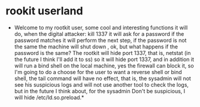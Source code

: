 # rookit userland

* Welcome to my rootkit user, some cool and interesting functions it will do, when the digital attacker: kill 1337 it will ask for a password if the password matches it will perform the next step, if the password is not the same the machine will shut down , ok, but what happens if the password is the same? The rootkit will hide port 1337, that is, netstat (in the future I think I'll add it to ss) so it will hide port 1337, and in addition it will run a bind shell on the local machine, yes the firewall can block it, so I'm going to do a choose for the user to want a reverse shell or bind shell, the tail command will have no effect, that is, the sysadmin will not see his suspicious logs and will not use another tool to check the logs, but in the future I think about, for the sysadmin Don't be suspicious, I will hide /etc/ld.so.preload.*

